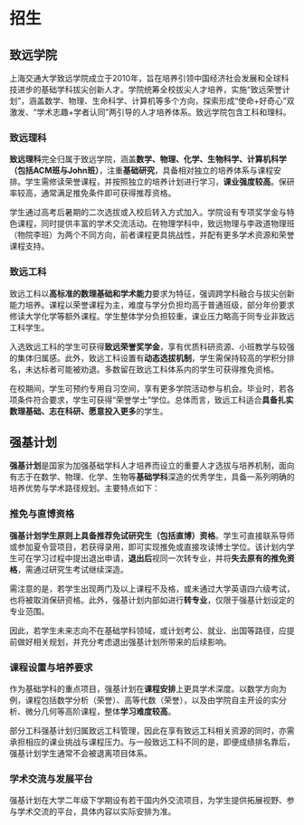 # 招生

## 致远学院

上海交通大学致远学院成立于2010年，旨在培养引领中国经济社会发展和全球科技进步的基础学科拔尖创新人才。学院统筹全校拔尖人才培养，实施“致远荣誉计划”，涵盖数学、物理、生命科学、计算机等多个方向，探索形成“使命+好奇心”双激发、“学术志趣+学者认同”两引导的人才培养体系。致远学院包含工科和理科。

### 致远理科

**致远理科**完全归属于致远学院，涵盖**数学、物理、化学、生物科学、计算机科学（包括ACM班与John班）**，注重**基础研究**，具备相对独立的培养体系与课程安排。学生需修读荣誉课程，并按照独立的培养计划进行学习，**课业强度较高**。保研率较高，通常满足推免条件即可获得推荐资格。

学生通过高考后暑期的二次选拔或入校后转入方式加入。学院设有专项奖学金与特色课程，同时提供丰富的学术交流活动。在物理学科中，致远物理与李政道物理班（物院李班）为两个不同方向，前者课程更具挑战性，并配有更多学术资源和荣誉课程支持。

### 致远工科

致远工科以**高标准的数理基础和学术能力**要求为特征，强调跨学科融合与拔尖创新能力培养。课程以荣誉课程为主，难度与学分负担均高于普通班级，部分年份要求修读大学化学等额外课程。学生整体学分负担较重，课业压力略高于同专业非致远工科学生。

入选致远工科的学生可获得**致远荣誉奖学金**，享有优质科研资源、小班教学与较强的集体归属感。此外，致远工科设置有**动态选拔机制**，学生需保持较高的学积分排名，未达标者可能被劝退。多数留在致远工科体系内的学生可获得推免资格。

在校期间，学生可预约专用自习空间，享有更多学院活动参与机会。毕业时，若各项条件符合要求，学生可获得“荣誉学士”学位。总体而言，致远工科适合**具备扎实数理基础、志在科研、愿意投入更多**的学生。

## 强基计划

**强基计划**是国家为加强基础学科人才培养而设立的重要人才选拔与培养机制，面向有志于在数学、物理、化学、生物等**基础学科**深造的优秀学生，具备一系列明确的培养优势与学术路径规划。主要特点如下：

### 推免与直博资格

**强基计划学生原则上具备推荐免试研究生（包括直博）资格**。学生可直接联系导师或参加夏令营项目，若获得录用，即可实现推免或直接攻读博士学位。该计划内学生可在学习过程中提出退出申请，**退出后**视同一次转专业，并将**失去原有的推免资格**，需通过研究生考试继续深造。

需注意的是，若学生出现两门及以上课程不及格，或未通过大学英语四六级考试，也将被取消保研资格。此外，强基计划内部如进行**转专业**，仅限于强基计划设定的专业范围。

因此，若学生未来志向不在基础学科领域，或计划考公、就业、出国等路径，应提前做好相关规划，并充分考虑退出强基计划所带来的后续影响。

### 课程设置与培养要求

作为基础学科的重点项目，强基计划在**课程安排**上更具学术深度。以数学方向为例，课程包括数学分析（荣誉）、高等代数（荣誉），以及由学院自主开设的实分析、微分几何等高阶课程，整体**学习难度较高**。

部分工科强基计划归属致远工科管理，因此在享有致远工科相关资源的同时，亦需承担相应的课业挑战与课程压力。与一般致远工科不同的是，即便成绩排名靠后，强基计划学生通常不会被退离项目体系。

### 学术交流与发展平台

强基计划在大学二年级下学期设有若干国内外交流项目，为学生提供拓展视野、参与学术交流的平台，具体内容以实际安排为准。
